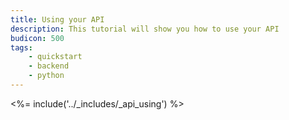 ```yaml
---
title: Using your API
description: This tutorial will show you how to use your API
budicon: 500
tags:
    - quickstart
    - backend
    - python
---
```


<%= include('../_includes/_api_using') %>
